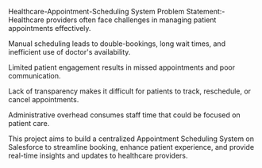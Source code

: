 Healthcare-Appointment-Scheduling System
Problem Statement:-
Healthcare providers often face challenges in managing patient appointments effectively.

Manual scheduling leads to double-bookings, long wait times, and inefficient use of doctor's availability.

Limited patient engagement results in missed appointments and poor communication.

Lack of transparency makes it difficult for patients to track, reschedule, or cancel appointments.

Administrative overhead consumes staff time that could be focused on patient care.

This project aims to build a centralized Appointment Scheduling System on Salesforce to streamline booking, enhance patient experience, and provide real-time insights and updates to healthcare providers.
